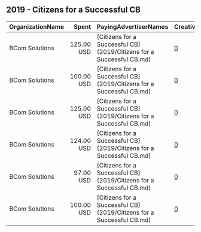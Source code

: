 ## 2019 - Citizens for a Successful CB 
|OrganizationName|Spent|PayingAdvertiserNames|CreativeUrls|Impressions|Genders|AgeBrackets|CountryCodes|BillingAddresses|CandidateBallotInformation|
|:---|---:|:---|:---|---:|:---|:---|:---|:---|:---|
|BCom Solutions|125.00 USD|[Citizens for a Successful CB](2019/Citizens for a Successful CB.md)|[0](https://www.snap.com/political-ads/asset/9da2e282bbfa2c856cbda0bbbcf40962c7f32d71dfc77109590d781ae76cfc1e?mediaType=jpg)|59,628||18+|united states|"919 Central Ave,Auburn,68305,US"||
|BCom Solutions|100.00 USD|[Citizens for a Successful CB](2019/Citizens for a Successful CB.md)|[0](https://www.snap.com/political-ads/asset/d7c48ce5978530364c928c8497d71c26e630e6bd1548247d6b9fb9815d3fe10c?mediaType=jpg)|45,623||18+|united states|"919 Central Ave,Auburn,68305,US"||
|BCom Solutions|125.00 USD|[Citizens for a Successful CB](2019/Citizens for a Successful CB.md)|[0](https://www.snap.com/political-ads/asset/bea7b2722a5c9b72270d98ec625ee6f14ddc50789f779e8c3854f7f431ed7710?mediaType=jpg)|59,606||18+|united states|"919 Central Ave,Auburn,68305,US"||
|BCom Solutions|124.00 USD|[Citizens for a Successful CB](2019/Citizens for a Successful CB.md)|[0](https://www.snap.com/political-ads/asset/e6d13876815e57cdfb6821ce83884d9e850aef04b24ac1da84f7a4f0b0cc45af?mediaType=jpg)|58,691||18+|united states|"919 Central Ave,Auburn,68305,US"||
|BCom Solutions|97.00 USD|[Citizens for a Successful CB](2019/Citizens for a Successful CB.md)|[0](https://www.snap.com/political-ads/asset/6fff281988571f7f0533d5159a67fa1a6bff90b84d757e6632573bef7a8f5747?mediaType=jpg)|35,739||18+|united states|"919 Central Ave,Auburn,68305,US"||
|BCom Solutions|100.00 USD|[Citizens for a Successful CB](2019/Citizens for a Successful CB.md)|[0](https://www.snap.com/political-ads/asset/2f4d973a14b71e8932b9e8e84d0e054d4f0a5d33440f2a4b37a667c55104514b?mediaType=jpg)|45,619||18+|united states|"919 Central Ave,Auburn,68305,US"||
